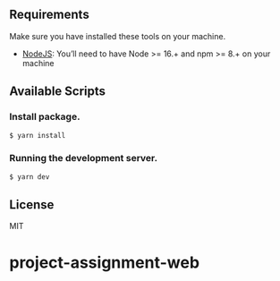 ## Requirements

Make sure you have installed these tools on your machine.

-   [NodeJS](https://nodejs.org/en/): You’ll need to have Node >= 16.+ and npm >= 8.+ on your machine

## Available Scripts

### Install package.

```bash
$ yarn install
```

### Running the development server.

```bash
$ yarn dev
```

## License

MIT

# project-assignment-web
